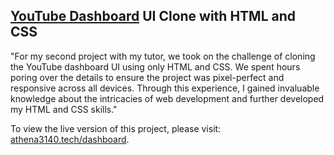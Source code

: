 ## **[YouTube Dashboard](https://studio.youtube.com/) UI Clone with HTML and CSS**
"For my second project with my tutor, we took on the challenge of cloning the YouTube dashboard UI using only HTML and CSS. We spent hours poring over the details to ensure the project was pixel-perfect and responsive across all devices. Through this experience, I gained invaluable knowledge about the intricacies of web development and further developed my HTML and CSS skills."

To view the live version of this project, please visit: [athena3140.tech/dashboard](https://athena3140.tech/dashboard).
